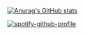 

[![Anurag's GitHub stats](https://github-readme-stats.vercel.app/api?username=GodwillB&show_icons=true&theme=radical)](https://github.com/anuraghazra/github-readme-stats)

[![spotify-github-profile](https://spotify-github-profile.vercel.app/api/view?uid=nrz1zpw55mn7swprzo70c1v8s&cover_image=true&theme=novatorem&bar_color=cb1a1a&bar_color_cover=false)](https://github.com/kittinan/spotify-github-profile)
